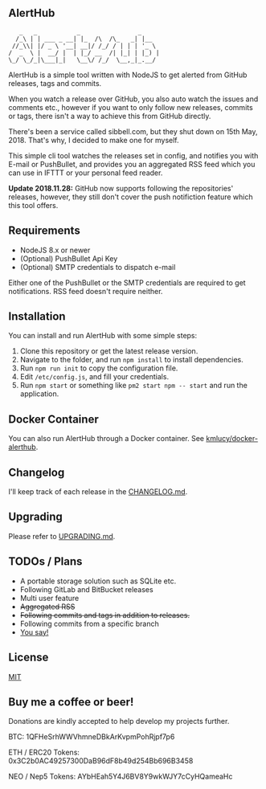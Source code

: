 AlertHub
--------

```
   _   _           _                _
  /_\ | | ___ _ __| |_  /\  /\_   _| |__
 //_\\| |/ _ \ '__| __|/ /_/ / | | | '_ \
/  _  \ |  __/ |  | |_/ __  /| |_| | |_) |
\_/ \_/_|\___|_|   \__\/ /_/  \__,_|_.__/
```

AlertHub is a simple tool written with NodeJS to get alerted from GitHub releases, tags and commits.

When you watch a release over GitHub, you also auto watch the issues and comments etc., however if you want to only follow new releases, commits or tags, there isn't a way to achieve this from GitHub directly.

There's been a service called sibbell.com, but they shut down on 15th May, 2018. That's why, I decided to make one for myself.

This simple cli tool watches the releases set in config, and notifies you with E-mail or PushBullet, and provides you an aggregated RSS feed which you can use in IFTTT or your personal feed reader.

**Update 2018.11.28:** GitHub now supports following the repositories' releases, however, they still don't cover the push notifiction feature which this tool offers.

## Requirements

* NodeJS 8.x or newer
* (Optional) PushBullet Api Key
* (Optional) SMTP credentials to dispatch e-mail

Either one of the PushBullet or the SMTP credentials are required to get notifications. RSS feed doesn't require neither.

## Installation

You can install and run AlertHub with some simple steps:

1. Clone this repository or get the latest release version.
2. Navigate to the folder, and run `npm install` to install dependencies.
3. Run `npm run init` to copy the configuration file.
4. Edit `/etc/config.js`, and fill your credentials.
5. Run `npm start` or something like `pm2 start npm -- start` and run the application.

## Docker Container

You can also run AlertHub through a Docker container. See [kmlucy/docker-alerthub](https://github.com/kmlucy/docker-alerthub).


## Changelog

I'll keep track of each release in the [CHANGELOG.md](./CHANGELOG.md).

## Upgrading

Please refer to [UPGRADING.md](./UPGRADING.md).

## TODOs / Plans

* A portable storage solution such as SQLite etc.
* Following GitLab and BitBucket releases
* Multi user feature
* ~~Aggregated RSS~~
* ~~Following commits and tags in addition to releases.~~
* Following commits from a specific branch
* [You say!](https://github.com/Ardakilic/alerthub/issues/new)

## License

[MIT](./LICENSE)

## Buy me a coffee or beer!

Donations are kindly accepted to help develop my projects further.

BTC: 1QFHeSrhWWVhmneDBkArKvpmPohRjpf7p6

ETH / ERC20 Tokens: 0x3C2b0AC49257300DaB96dF8b49d254Bb696B3458

NEO / Nep5 Tokens: AYbHEah5Y4J6BV8Y9wkWJY7cCyHQameaHc
